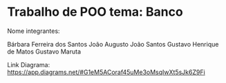 # Trabalho de POO tema: Banco

Nome integrantes:

Bárbara Ferreira dos Santos
João Augusto 
João Santos
Gustavo Henrique de Matos
Gustavo Maruta 

Link Diagrama: https://app.diagrams.net/#G1eM5ACoraf45uMe3oMsqIwXt5sJk6Z9Fi
